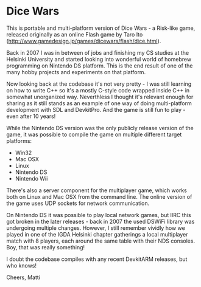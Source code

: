 # Dice Wars

This is portable and multi-platform version of Dice Wars - a Risk-like game, released originally as an online Flash game by Taro Ito (http://www.gamedesign.jp/games/dicewars/flash/dice.html).

Back in 2007 I was in between of jobs and finishing my CS studies at the Helsinki University and started looking into wonderful world of homebrew programming on Nintendo DS platform. This is the end result of one of the many hobby projects and experiments on that platform.

Now looking back at the codebase it's not very pretty - I was still learning on how to write C++ so it's a mostly C-style code wrapped inside C++ in somewhat unorganized way. Neverthless I thought it's relevant enough for sharing as it still stands as an example of one way of doing multi-platform development with SDL and DevkitPro. And the game is still fun to play - even after 10 years!

While the Nintendo DS version was the only publicly release version of the game, it was possible to compile the game on multiple different target platforms:

* Win32
* Mac OSX
* Linux
* Nintendo DS
* Nintendo Wii

There's also a server component for the multiplayer game, which works both on Linux and Mac OSX from the command line. The online version of the game uses UDP sockets for network communication.

On Nintendo DS it was possible to play local network games, but IIRC this got broken in the later releases - back in 2007 the used DSWiFi library was undergoing multiple changes. However, I still remember vividly how we played in one of the IGDA Helsinki chapter gatherings a local multiplayer match with 8 players, each around the same table with their NDS consoles. Boy, that was really something!

I doubt the codebase compiles with any recent DevkitARM releases, but who knows!

Cheers,
Matti
